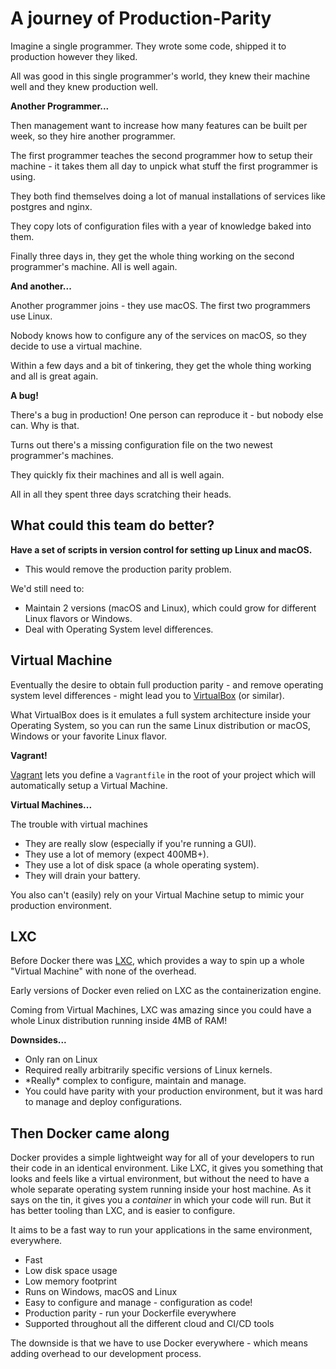 # A journey of Production-Parity

Imagine a single programmer. They wrote some code, shipped it to production however they liked.

All was good in this single programmer's world, they knew their machine well and they knew production well.

**Another Programmer...**

Then management want to increase how many features can be built per week, so they hire another programmer.

The first programmer teaches the second programmer how to setup their machine - it takes them all day to unpick what stuff the first programmer is using.

They both find themselves doing a lot of manual installations of services like postgres and nginx. 

They copy lots of configuration files with a year of knowledge baked into them.

Finally three days in, they get the whole thing working on the second programmer's machine. All is well again. 

**And another...**

Another programmer joins - they use macOS. The first two programmers use Linux.

Nobody knows how to configure any of the services on macOS, so they decide to use a virtual machine.

Within a few days and a bit of tinkering, they get the whole thing working and all is great again.

**A bug!**

There's a bug in production! One person can reproduce it - but nobody else can. Why is that. 

Turns out there's a missing configuration file on the two newest programmer's machines.

They quickly fix their machines and all is well again. 

All in all they spent three days scratching their heads.

## What could this team do better?

**Have a set of scripts in version control for setting up Linux and macOS.**

* This would remove the production parity problem.

We'd still need to:

* Maintain 2 versions (macOS and Linux), which could grow for different Linux flavors or Windows.
* Deal with Operating System level differences.

## Virtual Machine

Eventually the desire to obtain full production parity - and remove operating system level differences - might lead you to [VirtualBox](https://www.virtualbox.org/) (or similar).

What VirtualBox does is it emulates a full system architecture inside your Operating System, so you can run the same Linux distribution or macOS, Windows or your favorite Linux flavor.

**Vagrant!**

[Vagrant](https://www.vagrantup.com/docs/) lets you define a `Vagrantfile` in the root of your project which will automatically setup a Virtual Machine.

**Virtual Machines...**

The trouble with virtual machines

* They are really slow (especially if you're running a GUI).
* They use a lot of memory (expect 400MB+).
* They use a lot of disk space (a whole operating system).
* They will drain your battery.

You also can't (easily) rely on your Virtual Machine setup to mimic your production environment.

## LXC

Before Docker there was [LXC](https://en.wikipedia.org/wiki/LXC), which provides a way to spin up a whole "Virtual Machine" with none of the overhead. 

Early versions of Docker even relied on LXC as the containerization engine.

Coming from Virtual Machines, LXC was amazing since you could have a whole Linux distribution running inside 4MB of RAM!

**Downsides...**

* Only ran on Linux
* Required really arbitrarily specific versions of Linux kernels. 
* \*Really\* complex to configure, maintain and manage.
* You could have parity with your production environment, but it was hard to manage and deploy configurations.

## Then Docker came along

Docker provides a simple lightweight way for all of your developers to run their code in an identical environment. Like LXC, it gives you something that looks and feels like a virtual environment, but without the need to have a whole separate operating system running inside your host machine. As it says on the tin, it gives you a *container* in which your code will run. But it has better tooling than LXC, and is easier to configure.

It aims to be a fast way to run your applications in the same environment, everywhere.

* Fast
* Low disk space usage
* Low memory footprint
* Runs on Windows, macOS and Linux
* Easy to configure and manage - configuration as code!
* Production parity - run your Dockerfile everywhere
* Supported throughout all the different cloud and CI/CD tools

The downside is that we have to use Docker everywhere - which means adding overhead to our development process.

